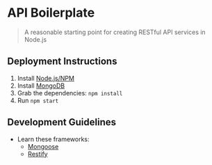 # API Boilerplate

> A reasonable starting point for creating RESTful API services in Node.js

## Deployment Instructions

1. Install [Node.js/NPM](http://nodejs.org/)
1. Install [MongoDB](http://www.mongodb.org/)
1. Grab the dependencies: `npm install`
1. Run `npm start`

## Development Guidelines

- Learn these frameworks:
  - [Mongoose](http://mongoosejs.com/)
  - [Restify](http://mcavage.github.com/node-restify/)
